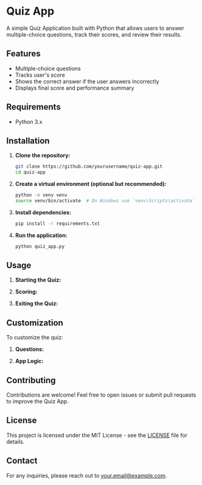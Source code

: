 # Quiz App

A simple Quiz Application built with Python that allows users to answer multiple-choice questions, track their scores, and review their results.

## Features

- Multiple-choice questions
- Tracks user's score
- Shows the correct answer if the user answers incorrectly
- Displays final score and performance summary

## Requirements

- Python 3.x

## Installation

1. **Clone the repository:**

    ```bash
    git clone https://github.com/yourusername/quiz-app.git
    cd quiz-app
    ```

2. **Create a virtual environment (optional but recommended):**

    ```bash
    python -m venv venv
    source venv/bin/activate  # On Windows use `venv\Scripts\activate`
    ```

3. **Install dependencies:**

    ```bash
    pip install -r requirements.txt
    ```

4. **Run the application:**

    ```bash
    python quiz_app.py
    ```

## Usage

1. **Starting the Quiz:**


2. **Scoring:**


3. **Exiting the Quiz:**


## Customization

To customize the quiz:

1. **Questions:**



2. **App Logic:**


## Contributing

Contributions are welcome! Feel free to open issues or submit pull requests to improve the Quiz App.

## License

This project is licensed under the MIT License - see the [LICENSE](LICENSE) file for details.

## Contact

For any inquiries, please reach out to [your.email@example.com](mailto:your.email@example.com).
